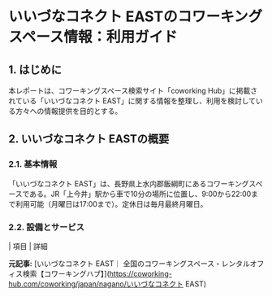 # いいづなコネクト EASTのコワーキングスペース情報：利用ガイド

## 1. はじめに

本レポートは、コワーキングスペース検索サイト「coworking Hub」に掲載されている「いいづなコネクト EAST」に関する情報を整理し、利用を検討している方々への情報提供を目的とする。

## 2. いいづなコネクト EASTの概要

### 2.1. 基本情報

「いいづなコネクト EAST」は、長野県上水内郡飯綱町にあるコワーキングスペースである。JR「上今井」駅から車で10分の場所に位置し、9:00から22:00まで利用可能（月曜日は17:00まで）。定休日は毎月最終月曜日。

### 2.2. 設備とサービス

| 項目 | 詳細 

**元記事:** [いいづなコネクト EAST｜ 全国のコワーキングスペース・レンタルオフィス検索【コワーキングハブ】](https://coworking-hub.com/coworking/japan/nagano/いいづなコネクト EAST)